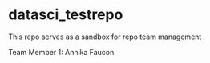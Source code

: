 # datasci_testrepo
This repo serves as a sandbox for repo team management


Team Member 1: Annika Faucon
